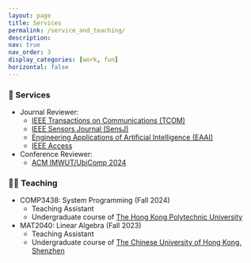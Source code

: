 ```yaml
---
layout: page
title: Services
permalink: /service_and_teaching/
description: 
nav: true
nav_order: 3
display_categories: [work, fun]
horizontal: false
---
```



### 🏫 Services
  - Journal Reviewer:
    - [IEEE Transactions on Communications (TCOM)](https://www.comsoc.org/publications/journals/ieee-tcom)
    - [IEEE Sensors Journal (SensJ)](https://ieeexplore.ieee.org/xpl/RecentIssue.jsp?punumber=7361)
    - [Engineering Applications of Artificial Intelligence (EAAI)](https://www.sciencedirect.com/journal/engineering-applications-of-artificial-intelligence)
    - [IEEE Access](https://ieeeaccess.ieee.org/)
  - Conference Reviewer:
    - [ACM IMWUT/UbiComp 2024](https://www.ubicomp.org/ubicomp-iswc-2024/)
   

### 🧑‍🎓 Teaching
  - COMP3438: System Programming (Fall 2024)
    - Teaching Assistant
    - Undergraduate course of [The Hong Kong Polytechnic University](polyu.edu.hk)
  - MAT2040: Linear Algebra (Fall 2023)
    - Teaching Assistant
    - Undergraduate course of [The Chinese University of Hong Kong, Shenzhen](https://www.cuhk.edu.cn/en)

